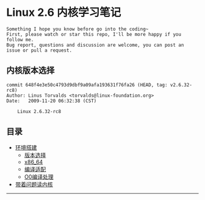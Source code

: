 # Linux 2.6 内核学习笔记

```
Something I hope you know before go into the coding~
First, please watch or star this repo, I'll be more happy if you follow me.
Bug report, questions and discussion are welcome, you can post an issue or pull a request.
```



## 内核版本选择

```
commit 648f4e3e50c4793d9dbf9a09afa193631f76fa26 (HEAD, tag: v2.6.32-rc8)
Author: Linus Torvalds <torvalds@linux-foundation.org>
Date:   2009-11-20 06:32:38 (CST)

    Linux 2.6.32-rc8
```


## 目录

* [环境搭建](docs/环境搭建.md)
    * [版本选择](docs/环境搭建/版本选择.md)
    * [x86_64](docs/环境搭建/x86_64.md)
    * [编译适配](docs/环境搭建/编译适配.md)
    * [O0编译处理](docs/环境搭建/O0编译处理.md)
* [带着问题读内核](docs/带着问题读内核.md)












---
